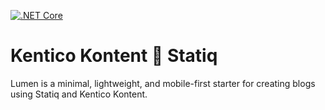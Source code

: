 [![.NET Core](https://github.com/petrsvihlik/statiq-starter-kontent-lumen/workflows/.NET%20Core/badge.svg)](https://github.com/petrsvihlik/statiq-starter-kontent-lumen/actions)

# Kentico Kontent 💖 Statiq
Lumen is a minimal, lightweight, and mobile-first starter for creating blogs using Statiq and Kentico Kontent.
